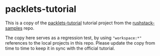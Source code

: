 # packlets-tutorial

This is a copy of the
[packlets-tutorial](https://github.com/microsoft/rushstack-samples/tree/main/other/packlets-tutorial)
tutorial project from the [rushstack-samples](https://github.com/microsoft/rushstack-samples) repo.

The copy here serves as a regression test, by using `"workspace:*"` references to the local projects in this repo.
Please update the copy from time to time to keep it in sync with the official tutorial.
